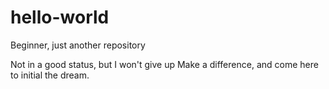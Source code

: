 # hello-world
Beginner, just another repository

Not in a good status, but I won't give up
Make a difference, and come here to initial the dream.

